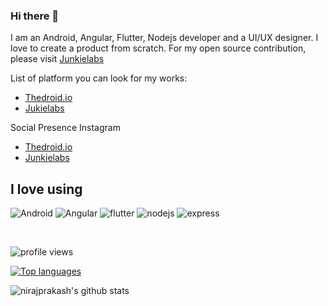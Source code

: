 ### Hi there 👋

<!--
**nirajprakash/nirajprakash** is a ✨ _special_ ✨ repository because its `README.md` (this file) appears on your GitHub profile.

Here are some ideas to get you started:

- 🔭 I’m currently working on ...
- 🌱 I’m currently learning ...
- 👯 I’m looking to collaborate on ...
- 🤔 I’m looking for help with ...
- 💬 Ask me about ...
- 📫 How to reach me: ...
- 😄 Pronouns: ...
- ⚡ Fun fact: ...
-->

I am an Android, Angular, Flutter, Nodejs developer and a UI/UX designer. I love to create a product from scratch. For my open source contribution, please visit [Junkielabs](https://github.com/JunkieLabs)  

List of platform you can look for my works: 

- [Thedroid.io](https://thedroid.io/)
- [Jukielabs](https://github.com/JunkieLabs)


Social Presence Instagram
- [Thedroid.io](https://www.instagram.com/thedroid_tech/)
- [Junkielabs](https://www.instagram.com/junkie_labs/)

## I love using
![Android](https://img.shields.io/badge/-android-3DDC84?logo=android&logoColor=white&style=for-the-badge)
![Angular](https://img.shields.io/badge/-angular-DD0031?logo=angular&logoColor=white&style=for-the-badge)
![flutter](https://img.shields.io/badge/Flutter%20-%2302569B.svg?&style=for-the-badge&logo=Flutter&logoColor=white)
![nodejs](https://img.shields.io/badge/node.js%20-%2343853D.svg?&style=for-the-badge&logo=node.js&logoColor=white)
![express](https://img.shields.io/badge/express.js%20-%23404d59.svg?&style=for-the-badge)


<br>

![profile views](https://komarev.com/ghpvc/?username=RahulPrakash&color=blue)


[![Top languages](https://github-readme-stats.vercel.app/api/top-langs/?username=nirajprakash&hide=php&layout=compact)](https://github.com/anuraghazra/github-readme-stats)



![nirajprakash's github stats](https://github-readme-stats.vercel.app/api?username=nirajprakash)
